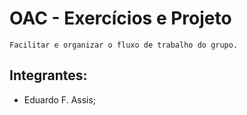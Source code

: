 # OAC - Exercícios e Projeto
    Facilitar e organizar o fluxo de trabalho do grupo.
    
## Integrantes:
* Eduardo F. Assis;